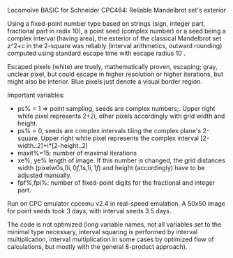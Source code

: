 Locomoive BASIC for Schneider CPC464: Reliable Mandelbrot set's exterior

Using a fixed-point number type based on strings (sign, integer part, fractional part in radix 10), a point seed (complex number) or a seed being a complex interval (having area), the exterior of the classical Mandelbrot set z^2+c in the 2-square was reliably (interval arithmetics, outward rounding) computed using standard escape time with escape radius 10 .


Escaped pixels (white) are truely, mathematically proven, escaping; gray, unclear pixel, but could escape in higher resolution or higher iterations, but might also be interior. Blue pixels just denote a visual border region.

Important variables:
- ps% = 1 => point sampling, seeds are complex numbers;. Upper right white pixel represents 2+2i, other pixels accordingly with grid width and height.
- ps% = 0, seeds are complex intervals tiling the complex plane's 2-square. Upper right white pixel represents the complex interval [2-width..2]+i*[2-height..2]
- maxit%=15: number of maximal iterations
- xe%, ye% length of image. If this number is changed, the grid distances width (pixelw0s,0i$,0f$,1s,1i$,1f$) and height (accordingly) have to be adjusted manually.
- fpf%,fpi%: number of fixed-point digits for the fractional and integer part.

Run on CPC emulator cpcemu v2.4 in real-speed emulation. A 50x50 image for  point seeds took 3 days, with interval seeds 3.5 days.

The code is not optimized (long variable names, not all variables set to the minimal type necessary, interval squaring is performed by interval multiplication, interval multiplication in some cases by optimized flow of calculations, but mostly with the general 8-product approach).

